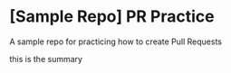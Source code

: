 # [Sample Repo] PR Practice
A sample repo for practicing how to create Pull Requests

this is the summary